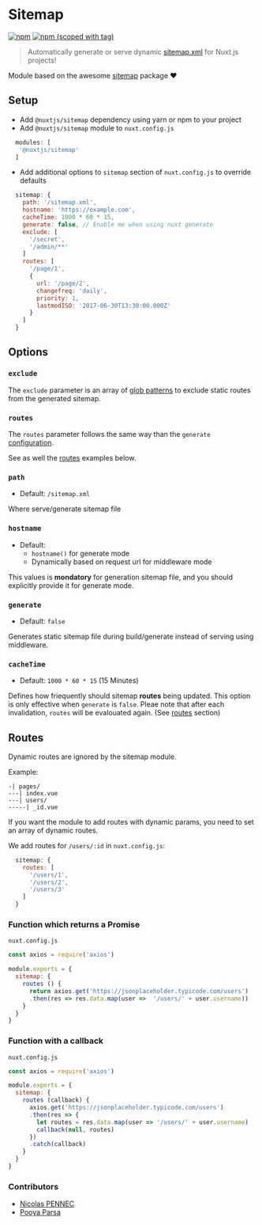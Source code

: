 # Sitemap
[![npm](https://img.shields.io/npm/dt/@nuxtjs/sitemap.svg?style=flat-square)](https://www.npmjs.com/package/@nuxtjs/sitemap)
[![npm (scoped with tag)](https://img.shields.io/npm/v/@nuxtjs/sitemap/latest.svg?style=flat-square)](https://www.npmjs.com/package/@nuxtjs/sitemap)

> Automatically generate or serve dynamic [sitemap.xml](https://www.sitemaps.org/protocol.html) for Nuxt.js projects!

Module based on the awesome [sitemap](https://github.com/ekalinin/sitemap.js) package ❤️

## Setup
- Add `@nuxtjs/sitemap` dependency using yarn or npm to your project
- Add `@nuxtjs/sitemap` module to `nuxt.config.js`
```js
  modules: [
   '@nuxtjs/sitemap'
  ]
````
- Add additional options to `sitemap` section of `nuxt.config.js` to override defaults
```js
  sitemap: {
    path: '/sitemap.xml',
    hostname: 'https://example.com',
    cacheTime: 1000 * 60 * 15,
    generate: false, // Enable me when using nuxt generate
    exclude: [
      '/secret',
      '/admin/**'
    ]
    routes: [
      '/page/1',
      {
        url: '/page/2',
        changefreq: 'daily',
        priority: 1,
        lastmodISO: '2017-06-30T13:30:00.000Z'
      }
    ]
  }
```

## Options

### `exclude`
The `exclude` parameter is an array of [glob patterns](https://github.com/isaacs/minimatch#features) to exclude static routes from the generated sitemap.

### `routes`
The `routes` parameter follows the same way than the `generate` [configuration](https://nuxtjs.org/api/configuration-generate).
   
See as well the [routes](#routes-1) examples below.

### `path`
- Default: `/sitemap.xml`

Where serve/generate sitemap file

### `hostname`
- Default: 
  - `hostname()` for generate mode
  - Dynamically based on request url for middleware mode

This values is **mondatory** for generation sitemap file, and you should explicitly provide it for generate mode.

### `generate`
- Default: `false`

Generates static sitemap file during build/generate instead of serving using middleware.

### `cacheTime`
- Default: `1000 * 60 * 15` (15 Minutes)

Defines how friequently should sitemap **routes** being updated.
This option is only effective when `generate` is `false`.
Pleae note that after each invalidation, `routes` will be evalouated again. (See [routes](#routes-1) section)

## Routes

Dynamic routes are ignored by the sitemap module.

Example:

```
-| pages/
---| index.vue
---| users/
-----| _id.vue
```

If you want the module to add routes with dynamic params, you need to set an array of dynamic routes.

We add routes for `/users/:id` in `nuxt.config.js`:

```js
  sitemap: {
    routes: [
      '/users/1',
      '/users/2',
      '/users/3'
    ]
  }
```

### Function which returns a Promise

`nuxt.config.js`
```js
const axios = require('axios')

module.exports = {
  sitemap: {
    routes () {
      return axios.get('https://jsonplaceholder.typicode.com/users')
      .then(res => res.data.map(user =>  '/users/' + user.username))
    }
  }
}
```

### Function with a callback

`nuxt.config.js`
```js
const axios = require('axios')

module.exports = {
  sitemap: {
    routes (callback) {
      axios.get('https://jsonplaceholder.typicode.com/users')
      .then(res => {
        let routes = res.data.map(user => '/users/' + user.username)
        callback(null, routes)
      })
      .catch(callback)
    }
  }
}
```

### Contributors
- [Nicolas PENNEC](https://github.com/NicoPennec)
- [Pooya Parsa](https://github.com/pi0)

